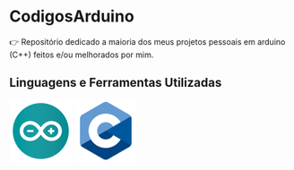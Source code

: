 # CodigosArduino
 
 👉 Repositório dedicado a maioria dos meus projetos pessoais em arduino (C++) feitos e/ou melhorados por mim. 

## Linguagens e Ferramentas Utilizadas
![icon](https://github.com/Maxsuel-Santos/Maxsuel-Santos/blob/main/_GitHub/img/arduino-logo.svg)
![icon](https://github.com/Maxsuel-Santos/Maxsuel-Santos/blob/main/_GitHub/img/linguagem-c.svg)
